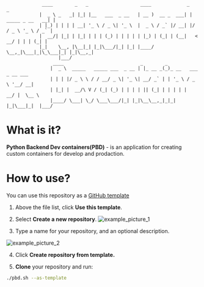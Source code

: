 ```
             ____        _   _                   ____             _                  _ 
            |  _ \ _   _| |_| |__   ___  _ __   | __ )  __ _  ___| | _____ _ __   __| |
            | |_) | | | | __| '_ \ / _ \| '_ \  |  _ \ / _` |/ __| |/ / _ \ '_ \ / _` |
            |  __/| |_| | |_| | | | (_) | | | | | |_) | (_| | (__|   <  __/ | | | (_| |
            |_|    \__, |\__|_| |_|\___/|_| |_| |____/ \__,_|\___|_|\_\___|_| |_|\__,_|
                   |___/                                                               
                 ____                            _        _                     
                |  _ \  _____   _____ ___  _ __ | |_ __ _(_)_ __   ___ _ __ ___ 
                | | | |/ _ \ \ / / __/ _ \| '_ \| __/ _` | | '_ \ / _ \ '__/ __|
                | |_| |  __/\ V / (_| (_) | | | | || (_| | | | | |  __/ |  \__ \
                |____/ \___| \_/ \___\___/|_| |_|\__\__,_|_|_| |_|\___|_|  |___/

```
# What is it?

**Python Backend Dev containers(PBD)** - is an application for creating custom containers for develop and prodaction.

# How to use?

You can use this repository as a [GitHub template](https://docs.github.com/articles/creating-a-repository-from-a-template/)

1. Above the file list, click **Use this template**.
2. Select **Create a new repository**.
![example_picture_1](https://docs.github.com/assets/cb-77734/mw-1440/images/help/repository/use-this-template-button.webp)

3. Type a name for your repository, and an optional description.

![example_picture_2](https://docs.github.com/assets/cb-61138/mw-1440/images/help/repository/create-repository-name.webp)

4. Click **Create repository from template.**

5. **Clone** your repository and run:
```bash
./pbd.sh --as-template
```

